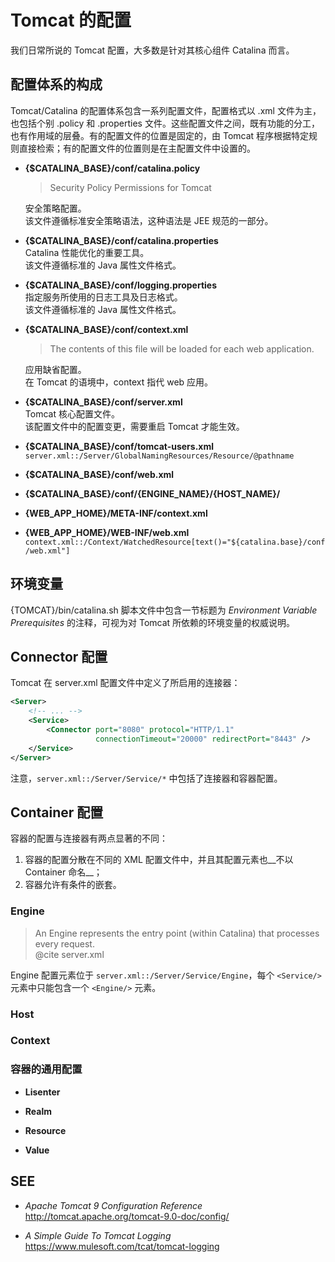 #	Tomcat 的配置

我们日常所说的 Tomcat 配置，大多数是针对其核心组件 Catalina 而言。

##	配置体系的构成

Tomcat/Catalina 的配置体系包含一系列配置文件，配置格式以 .xml 文件为主，也包括个别 .policy 和 .properties 文件。这些配置文件之间，既有功能的分工，也有作用域的层叠。有的配置文件的位置是固定的，由 Tomcat 程序根据特定规则直接检索；有的配置文件的位置则是在主配置文件中设置的。

*	__{$CATALINA_BASE}/conf/catalina.policy__
	>	Security Policy Permissions for Tomcat

	安全策略配置。  
	该文件遵循标准安全策略语法，这种语法是 JEE 规范的一部分。

*	__{$CATALINA_BASE}/conf/catalina.properties__  
	Catalina 性能优化的重要工具。  
	该文件遵循标准的 Java 属性文件格式。

*	__{$CATALINA_BASE}/conf/logging.properties__   
	指定服务所使用的日志工具及日志格式。  
 	该文件遵循标准的 Java 属性文件格式。

*	__{$CATALINA_BASE}/conf/context.xml__  
	>	The contents of this file will be loaded for each web application.

	应用缺省配置。  
	在 Tomcat 的语境中，context 指代 web 应用。

*	__{$CATALINA_BASE}/conf/server.xml__  
	Tomcat 核心配置文件。  
	该配置文件中的配置变更，需要重启 Tomcat 才能生效。

*	__{$CATALINA_BASE}/conf/tomcat-users.xml__  
	``server.xml::/Server/GlobalNamingResources/Resource/@pathname``

*	__{$CATALINA_BASE}/conf/web.xml__

*	__{$CATALINA_BASE}/conf/{ENGINE_NAME}/{HOST_NAME}/__

*	__{WEB_APP_HOME}/META-INF/context.xml__  

*	__{WEB_APP_HOME}/WEB-INF/web.xml__  
	``context.xml::/Context/WatchedResource[text()="${catalina.base}/conf/web.xml"]``

##	环境变量

{TOMCAT}/bin/catalina.sh 脚本文件中包含一节标题为 *Environment Variable Prerequisites* 的注释，可视为对 Tomcat 所依赖的环境变量的权威说明。

##	Connector 配置

Tomcat 在 server.xml 配置文件中定义了所启用的连接器：

```xml
<Server>
	<!-- ... -->
	<Service>
		<Connector port="8080" protocol="HTTP/1.1"
		           connectionTimeout="20000" redirectPort="8443" />
	</Service>
</Server>
```

注意，``server.xml::/Server/Service/*`` 中包括了连接器和容器配置。

##	Container 配置

容器的配置与连接器有两点显著的不同：
1.	容器的配置分散在不同的 XML 配置文件中，并且其配置元素也__不以 Container 命名__；
2.	容器允许有条件的嵌套。

###	Engine

>	An Engine represents the entry point (within Catalina) that processes every request.  
>	@cite server.xml

Engine 配置元素位于 ``server.xml::/Server/Service/Engine``，每个 ``<Service/>`` 元素中只能包含一个 ``<Engine/>`` 元素。

###	Host

###	Context

###	容器的通用配置

*	__Lisenter__

*	__Realm__

*	__Resource__

*	__Value__

##	SEE

*	*Apache Tomcat 9 Configuration Reference*  
	http://tomcat.apache.org/tomcat-9.0-doc/config/

*	*A Simple Guide To Tomcat Logging*  
	https://www.mulesoft.com/tcat/tomcat-logging
